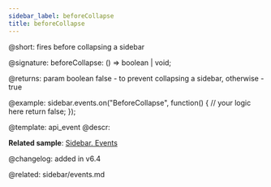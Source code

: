 ```yaml
---
sidebar_label: beforeCollapse
title: beforeCollapse
---          
```


@short: fires before collapsing a sidebar

@signature: beforeCollapse: () => boolean | void;

@returns:
param   boolean         false - to prevent collapsing a sidebar, otherwise - true

@example:
sidebar.events.on("BeforeCollapse", function() {
    // your logic here
    return false;
});

@template: api_event
@descr:

**Related sample**: [Sidebar. Events](https://snippet.dhtmlx.com/qfddiu3i)

@changelog: added in v6.4

@related: sidebar/events.md